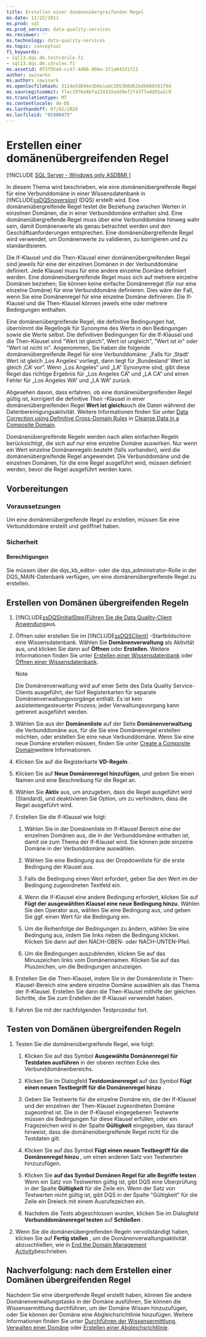 ```yaml
---
title: Erstellen einer domänenübergreifenden Regel
ms.date: 11/22/2011
ms.prod: sql
ms.prod_service: data-quality-services
ms.reviewer: ''
ms.technology: data-quality-services
ms.topic: conceptual
f1_keywords:
- sql13.dqs.dm.testcdrule.f1
- sql13.dqs.dm.cdrules.f1
ms.assetid: 0f3f5ba4-cc47-4d66-866e-371a042d1f21
author: swinarko
ms.author: sawinark
ms.openlocfilehash: 3124e5d844e3b0e1adc2053b0d62bdb000591f9d
ms.sourcegitcommit: f7ac1976d4bfa224332edd9ef2f4377a4d55a2c9
ms.translationtype: MT
ms.contentlocale: de-DE
ms.lasthandoff: 07/02/2020
ms.locfileid: "85900475"
---
```

# <a name="create-a-cross-domain-rule"></a>Erstellen einer domänenübergreifenden Regel

[!INCLUDE [SQL Server - Windows only ASDBMI  ](../includes/applies-to-version/sqlserver.md)]

  In diesem Thema wird beschrieben, wie eine domänenübergreifende Regel für eine Verbunddomäne in einer Wissensdatenbank in [!INCLUDE[ssDQSnoversion](../includes/ssdqsnoversion-md.md)] (DQS) erstellt wird. Eine domänenübergreifende Regel testet die Beziehung zwischen Werten in einzelnen Domänen, die in einer Verbunddomäne enthalten sind. Eine domänenübergreifende Regel muss über eine Verbunddomäne hinweg wahr sein, damit Domänenwerte als genau betrachtet werden und den Geschäftsanforderungen entsprechen. Eine domänenübergreifende Regel wird verwendet, um Domänenwerte zu validieren, zu korrigieren und zu standardisieren.  
  
 Die If-Klausel und die Then-Klausel einer domänenübergreifenden Regel sind jeweils für eine der einzelnen Domänen in der Verbunddomäne definiert. Jede Klausel muss für eine andere einzelne Domäne definiert werden. Eine domänenübergreifende Regel muss sich auf mehrere einzelne Domänen beziehen; Sie können keine einfache Domänenregel (für nur eine einzelne Domäne) für eine Verbunddomäne definieren. Dies wäre der Fall, wenn Sie eine Domänenregel für eine einzelne Domäne definieren. Die If-Klausel und die Then-Klausel können jeweils eine oder mehrere Bedingungen enthalten.  
  
 Eine domänenübergreifende Regel, die definitive Bedingungen hat, übernimmt die Regellogik für Synonyme des Werts in den Bedingungen sowie die Werte selbst. Die definitiven Bedingungen für die If-Klausel und die Then-Klausel sind "Wert ist gleich", Wert ist ungleich", "Wert ist in" oder "Wert ist nicht in". Angenommen, Sie haben die folgende domänenübergreifende Regel für eine Verbunddomäne: „Falls für ‚Stadt‘ Wert ist gleich ‚Los Angeles‘ vorliegt, dann liegt für ‚Bundesland‘ Wert ist gleich ‚CA‘ vor“. Wenn „Los Angeles“ und „LA“ Synonyme sind, gibt diese Regel das richtige Ergebnis für „Los Angeles CA“ und „LA CA“ und einen Fehler für „Los Angeles WA“ und „LA WA“ zurück.  
  
 Abgesehen davon, dass erfahren, ob eine domänenübergreifenden Regel gültig ist, korrigiert die definitive *Then* -Klausel in einer domänenübergreifenden Regel **Wert ist gleich**auch die Daten während der Datenbereinigungsaktivität. Weitere Informationen finden Sie unter [Data Correction using Definitive Cross-Domain Rules](../data-quality-services/cleanse-data-in-a-composite-domain.md#CDCorrection) in [Cleanse Data in a Composite Domain](../data-quality-services/cleanse-data-in-a-composite-domain.md).  
  
 Domänenübergreifende Regeln werden nach allen einfachen Regeln berücksichtigt, die sich auf nur eine einzelne Domäne auswirken. Nur wenn ein Wert einzelne Domänenregeln besteht (falls vorhanden), wird die domänenübergreifende Regel angewendet. Die Verbunddomäne und die einzelnen Domänen, für die eine Regel ausgeführt wird, müssen definiert werden, bevor die Regel ausgeführt werden kann.  
  
##  <a name="before-you-begin"></a><a name="BeforeYouBegin"></a> Vorbereitungen  
  
###  <a name="prerequisites"></a><a name="Prerequisites"></a> Voraussetzungen  
 Um eine domänenübergreifende Regel zu erstellen, müssen Sie eine Verbunddomäne erstellt und geöffnet haben.  
  
###  <a name="security"></a><a name="Security"></a> Sicherheit  
  
####  <a name="permissions"></a><a name="Permissions"></a> Berechtigungen  
 Sie müssen über die dqs_kb_editor- oder die dqs_administrator-Rolle in der DQS_MAIN-Datenbank verfügen, um eine domänenübergreifende Regel zu erstellen.  
  
##  <a name="create-cross-domain-rules"></a><a name="Create"></a>Erstellen von Domänen übergreifenden Regeln  
  
1.  [!INCLUDE[ssDQSInitialStep](../includes/ssdqsinitialstep-md.md)][Führen Sie die Data Quality-Client Anwendung](../data-quality-services/run-the-data-quality-client-application.md)aus.  
  
2.  Öffnen oder erstellen Sie im [!INCLUDE[ssDQSClient](../includes/ssdqsclient-md.md)] -Startbildschirm eine Wissensdatenbank. Wählen Sie **Domänenverwaltung** als Aktivität aus, und klicken Sie dann auf **Öffnen** oder **Erstellen**. Weitere Informationen finden Sie unter [Erstellen einer Wissensdatenbank](../data-quality-services/create-a-knowledge-base.md) oder [Öffnen einer Wissensdatenbank](../data-quality-services/open-a-knowledge-base.md).  
  
    > [!NOTE]  
    >  Die Domänenverwaltung wird auf einer Seite des Data Quality Service-Clients ausgeführt, der fünf Registerkarten für separate Domänenverwaltungsvorgänge enthält. Es ist kein assistentengesteuerter Prozess; jeder Verwaltungsvorgang kann getrennt ausgeführt werden.  
  
3.  Wählen Sie aus der **Domänenliste** auf der Seite **Domänenverwaltung** die Verbunddomäne aus, für die Sie eine Domänenregel erstellen möchten, oder erstellen Sie eine neue Verbunddomäne. Wenn Sie eine neue Domäne erstellen müssen, finden Sie unter [Create a Composite Domain](../data-quality-services/create-a-composite-domain.md)weitere Informationen.  
  
4.  Klicken Sie auf die Registerkarte **VD-Regeln** .  
  
5.  Klicken Sie auf **Neue Domänenregel hinzufügen**, und geben Sie einen Namen und eine Beschreibung für die Regel an.  
  
6.  Wählen Sie **Aktiv** aus, um anzugeben, dass die Regel ausgeführt wird (Standard), und deaktivieren Sie Option, um zu verhindern, dass die Regel ausgeführt wird.  
  
7.  Erstellen Sie die If-Klausel wie folgt:  
  
    1.  Wählen Sie in der Domänenliste im If-Klausel Bereich eine der einzelnen Domänen aus, die in der Verbunddomäne enthalten ist, damit sie zum Thema der If-Klausel wird. Sie können jede einzelne Domäne in der Verbunddomäne auswählen.  
  
    2.  Wählen Sie eine Bedingung aus der Dropdownliste für die erste Bedingung der Klausel aus.  
  
    3.  Falls die Bedingung einen Wert erfordert, geben Sie den Wert im der Bedingung zugeordneten Textfeld ein.  
  
    4.  Wenn die If-Klausel eine andere Bedingung erfordert, klicken Sie auf **Fügt der ausgewählten Klausel eine neue Bedingung hinzu**. Wählen Sie den Operator aus, wählen Sie eine Bedingung aus, und geben Sie ggf. einen Wert für die Bedingung ein.  
  
    5.  Um die Reihenfolge der Bedingungen zu ändern, wählen Sie eine Bedingung aus, indem Sie links neben die Bedingung klicken. Klicken Sie dann auf den NACH-OBEN- oder NACH-UNTEN-Pfeil.  
  
    6.  Um die Bedingungen auszublenden, klicken Sie auf das Minuszeichen links vom Domänennamen. Klicken Sie auf das Pluszeichen, um die Bedingungen anzuzeigen.  
  
8.  Erstellen Sie die Then-Klausel, indem Sie in der Domänenliste in Then-Klausel-Bereich eine andere einzelne Domäne auswählen als das Thema der If-Klausel. Erstellen Sie dann die Then-Klausel mithilfe der gleichen Schritte, die Sie zum Erstellen der If-Klausel verwendet haben.  
  
9. Fahren Sie mit der nachfolgenden Testprozedur fort.  
  
##  <a name="test-cross-domain-rules"></a><a name="Test"></a>Testen von Domänen übergreifenden Regeln  
  
1.  Testen Sie die domänenübergreifende Regel, wie folgt:  
  
    1.  Klicken Sie auf das Symbol **Ausgewählte Domänenregel für Testdaten ausführen** in der oberen rechten Ecke des Verbunddomänenbereichs.  
  
    2.  Klicken Sie im Dialogfeld **Testdomänenregel** auf das Symbol **Fügt einen neuen Testbegriff für die Domänenregel hinzu** .  
  
    3.  Geben Sie Testwerte für die einzelne Domäne ein, die der If-Klausel und der einzelnen der Then-Klausel zugeordneten Domäne zugeordnet ist. Die in der If-Klausel eingegebenen Testwerte müssen die Bedingungen für diese Klausel erfüllen, oder ein Fragezeichen wird in der Spalte **Gültigkeit** eingegeben, das darauf hinweist, dass die domänenübergreifende Regel nicht für die Testdaten gilt.  
  
    4.  Klicken Sie auf das Symbol **Fügt einen neuen Testbegriff für die Domänenregel hinzu** , um einen anderen Satz von Testwerten hinzuzufügen.  
  
    5.  Klicken Sie **auf das Symbol Domänen Regel für alle Begriffe testen** . Wenn ein Satz von Testwerten gültig ist, gibt DQS eine Überprüfung in der Spalte **Gültigkeit** für die Zeile ein. Wenn der Satz von Testwerten nicht gültig ist, gibt DQS in der Spalte "Gültigkeit" für die Zeile ein Dreieck mit einem Ausrufezeichen ein.  
  
    6.  Nachdem die Tests abgeschlossen wurden, klicken Sie im Dialogfeld **Verbunddomänenregel testen** auf **Schließen** .  
  
2.  Wenn Sie die domänenübergreifenden Regeln vervollständigt haben, klicken Sie auf **Fertig stellen** , um die Domänenverwaltungsaktivität abzuschließen, wie in [End the Domain Management Activity](https://msdn.microsoft.com/library/ab6505ad-3090-453b-bb01-58435e7fa7c0)beschrieben.  
  
##  <a name="follow-up-after-creating-a-cross-domain-rule"></a><a name="FollowUp"></a>Nachverfolgung: nach dem Erstellen einer Domänen übergreifenden Regel  
 Nachdem Sie eine übergreifende Regel erstellt haben, können Sie andere Domänenverwaltungstasks in der Domäne ausführen, Sie können die Wissensermittlung durchführen, um der Domäne Wissen hinzuzufügen, oder Sie können der Domäne eine Abgleichsrichtlinie hinzufügen. Weitere Informationen finden Sie unter [Durchführen der Wissensermittlung](../data-quality-services/perform-knowledge-discovery.md), [Verwalten einer Domäne](../data-quality-services/managing-a-domain.md) oder [Erstellen einer Abgleichsrichtlinie](../data-quality-services/create-a-matching-policy.md).  
  
  
